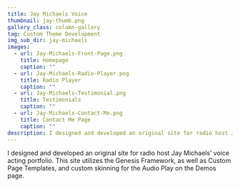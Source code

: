 ```yaml
---
title: Jay Michaels Voice
thumbnail: jay-thumb.png
gallery_class: column-gallery
tag: Custom Theme Development
img_sub_dir: jay-michaels
images:
  - url: Jay-Michaels-Front-Page.png
    title: Homepage
    caption: ""
  - url: Jay-Michaels-Radio-Player.png
    title: Radio Player
    caption: ""
  - url: Jay-Michaels-Testimonial.png
    title: Testimonials
    caption: ""
  - url: Jay-Michaels-Contact-Me.png
    title: Contact Me Page
    caption: ""
description: I designed and developed an original site for radio host Jay Michaels’ voice acting portfolio. This site utilizes the Genesis Framework, as well as Custom Page Templates, and custom skinning for the Audio Play on the Demos page.
---
```


I designed and developed an original site for radio host Jay Michaels’ voice acting portfolio. This site utilizes the Genesis Framework, as well as Custom Page Templates, and custom skinning for the Audio Play on the Demos page.

